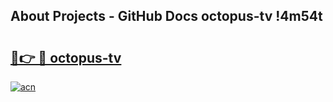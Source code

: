 ## About Projects - GitHub Docs octopus-tv !4m54t

# <h2><a href="https://andorid.site?title=octopus-tv&ref=19M">🔗👉 🔴 octopus-tv</a></h2>

[![acn](https://github.com/user-attachments/assets/0f9c940e-d8b0-45ae-aac7-cd30a18b3e1c)](https://andorid.site?title=octopus-tv&ref=19M)
